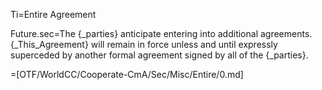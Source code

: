 Ti=Entire Agreement

Future.sec=The {_parties} anticipate entering into additional agreements.  {_This_Agreement} will remain in force unless and until expressly superceded by another formal agreement signed by all of the {_parties}.

=[OTF/WorldCC/Cooperate-CmA/Sec/Misc/Entire/0.md]

